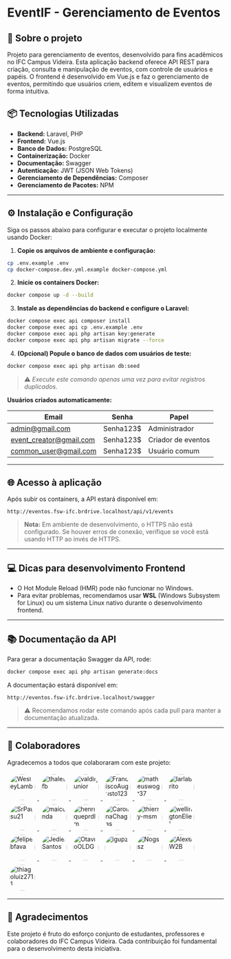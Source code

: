 # EventIF - Gerenciamento de Eventos

## 🚀 Sobre o projeto

Projeto para gerenciamento de eventos, desenvolvido para fins acadêmicos no IFC Campus Videira. Esta aplicação backend oferece API REST para criação, consulta e manipulação de eventos, com controle de usuários e papéis.
O frontend é desenvolvido em Vue.js e faz o gerenciamento de eventos, permitindo que usuários criem, editem e visualizem eventos de forma intuitiva.

## 📦 Tecnologias Utilizadas

- **Backend:** Laravel, PHP
- **Frontend:** Vue.js
- **Banco de Dados:** PostgreSQL
- **Containerização:** Docker
- **Documentação:** Swagger
- **Autenticação:** JWT (JSON Web Tokens)
- **Gerenciamento de Dependências:** Composer
- **Gerenciamento de Pacotes:** NPM

---

## ⚙️ Instalação e Configuração

Siga os passos abaixo para configurar e executar o projeto localmente usando Docker:

1. **Copie os arquivos de ambiente e configuração:**

```bash
cp .env.example .env
cp docker-compose.dev.yml.example docker-compose.yml
```

2. **Inicie os containers Docker:**

```bash
docker compose up -d --build
```

3. **Instale as dependências do backend e configure o Laravel:**

```bash
docker compose exec api composer install
docker compose exec api cp .env.example .env
docker compose exec api php artisan key:generate
docker compose exec api php artisan migrate --force
```

4. **(Opcional) Popule o banco de dados com usuários de teste:**

```bash
docker compose exec api php artisan db:seed
```

> ⚠️ _Execute este comando apenas uma vez para evitar registros duplicados._

**Usuários criados automaticamente:**

| Email                                                     | Senha      | Papel              |
| --------------------------------------------------------- | ---------- | ------------------ |
| [admin@gmail.com](mailto:admin@gmail.com)                 | Senha123\$ | Administrador      |
| [event_creator@gmail.com](mailto:event_creator@gmail.com) | Senha123\$ | Criador de eventos |
| [common_user@gmail.com](mailto:common_user@gmail.com)     | Senha123\$ | Usuário comum      |

---

## 🌐 Acesso à aplicação

Após subir os containers, a API estará disponível em:

```
http://eventos.fsw-ifc.brdrive.localhost/api/v1/events
```

> **Nota:** Em ambiente de desenvolvimento, o HTTPS não está configurado. Se houver erros de conexão, verifique se você está usando HTTP ao invés de HTTPS.

---

## 💻 Dicas para desenvolvimento Frontend

- O Hot Module Reload (HMR) pode não funcionar no Windows.
- Para evitar problemas, recomendamos usar **WSL** (Windows Subsystem for Linux) ou um sistema Linux nativo durante o desenvolvimento frontend.

---

## 📚 Documentação da API

Para gerar a documentação Swagger da API, rode:

```bash
docker compose exec api php artisan generate:docs
```

A documentação estará disponível em:

```
http://eventos.fsw-ifc.brdrive.localhost/swagger
```

> ⚠️ Recomendamos rodar este comando após cada pull para manter a documentação atualizada.

---

## 👥 Colaboradores

Agradecemos a todos que colaboraram com este projeto:

<p>
  <a href="https://github.com/WesleyLamb" title="WesleyLamb">
    <img src="https://avatars.githubusercontent.com/u/42122789?v=4" width="60" height="60" style="border-radius:50%; margin:5px" alt="WesleyLamb" />
  </a>
  <a href="https://github.com/thalesfb" title="thalesfb">
    <img src="https://avatars.githubusercontent.com/u/15121152?v=4" width="60" height="60" style="border-radius:50%; margin:5px" alt="thalesfb" />
  </a>
  <a href="https://github.com/valdirjunior" title="valdirjunior">
    <img src="https://avatars.githubusercontent.com/u/84672289?v=4" width="60" height="60" style="border-radius:50%; margin:5px" alt="valdirjunior" />
  </a>
  <a href="https://github.com/FranciscoAugusto1238" title="FranciscoAugusto1238">
    <img src="https://avatars.githubusercontent.com/u/94983875?v=4" width="60" height="60" style="border-radius:50%; margin:5px" alt="FranciscoAugusto1238" />
  </a>
  <a href="https://github.com/matheuswogt37" title="matheuswogt37">
    <img src="https://avatars.githubusercontent.com/u/107137623?v=4" width="60" height="60" style="border-radius:50%; margin:5px" alt="matheuswogt37" />
  </a>
  <a href="https://github.com/IarlaBrito" title="IarlaBrito">
    <img src="https://avatars.githubusercontent.com/u/108465665?v=4" width="60" height="60" style="border-radius:50%; margin:5px" alt="IarlaBrito" />
  </a>
  <a href="https://github.com/SrPatsu21" title="SrPatsu21">
    <img src="https://avatars.githubusercontent.com/u/109459945?v=4" width="60" height="60" style="border-radius:50%; margin:5px" alt="SrPatsu21" />
  </a>
  <a href="https://github.com/maiconda" title="maiconda">
    <img src="https://avatars.githubusercontent.com/u/111695088?v=4" width="60" height="60" style="border-radius:50%; margin:5px" alt="maiconda" />
  </a>
  <a href="https://github.com/henriqueprdlm" title="henriqueprdlm">
    <img src="https://avatars.githubusercontent.com/u/116076857?v=4" width="60" height="60" style="border-radius:50%; margin:5px" alt="henriqueprdlm" />
  </a>
  <a href="https://github.com/CarolinaChagas" title="CarolinaChagas">
    <img src="https://avatars.githubusercontent.com/u/116077162?v=4" width="60" height="60" style="border-radius:50%; margin:5px" alt="CarolinaChagas" />
  </a>
  <a href="https://github.com/thierry-msm" title="thierry-msm">
    <img src="https://avatars.githubusercontent.com/u/125670181?v=4" width="60" height="60" style="border-radius:50%; margin:5px" alt="thierry-msm" />
  </a>
  <a href="https://github.com/wellingtonEliel" title="wellingtonEliel">
    <img src="https://avatars.githubusercontent.com/u/127947048?v=4" width="60" height="60" style="border-radius:50%; margin:5px" alt="wellingtonEliel" />
  </a>
  <a href="https://github.com/felipebfava" title="felipebfava">
    <img src="https://avatars.githubusercontent.com/u/129697196?v=4" width="60" height="60" style="border-radius:50%; margin:5px" alt="felipebfava" />
  </a>
  <a href="https://github.com/JedielSantos" title="JedielSantos">
    <img src="https://avatars.githubusercontent.com/u/130990281?v=4" width="60" height="60" style="border-radius:50%; margin:5px" alt="JedielSantos" />
  </a>
  <a href="https://github.com/OtavioOLDG" title="OtavioOLDG">
    <img src="https://avatars.githubusercontent.com/u/131627256?v=4" width="60" height="60" style="border-radius:50%; margin:5px" alt="OtavioOLDG" />
  </a>
  <a href="https://github.com/igupz" title="igupz">
    <img src="https://avatars.githubusercontent.com/u/138035194?v=4" width="60" height="60" style="border-radius:50%; margin:5px" alt="igupz" />
  </a>
  <a href="https://github.com/Nogssz" title="Nogssz">
    <img src="https://avatars.githubusercontent.com/u/138179288?v=4" width="60" height="60" style="border-radius:50%; margin:5px" alt="Nogssz" />
  </a>
  <a href="https://github.com/Alex6W2B" title="Alex6W2B">
    <img src="https://avatars.githubusercontent.com/u/138224286?v=4" width="60" height="60" style="border-radius:50%; margin:5px" alt="Alex6W2B" />
  </a>
  <a href="https://github.com/thiagoluiz2711" title="thiagoluiz2711">
    <img src="https://avatars.githubusercontent.com/u/138491725?v=4" width="60" height="60" style="border-radius:50%; margin:5px" alt="thiagoluiz2711" />
  </a>
</p>

<!-- | Avatar                                                                                                               | Nome de Usuário                                                     | Papel       |
| -------------------------------------------------------------------------------------------------------------------- | ------------------------------------------------------------------- | ----------- |
| <img src="https://avatars.githubusercontent.com/u/42122789?v=4" width="60" height="60" alt="WesleyLamb" />           | [**WesleyLamb**](https://github.com/WesleyLamb)                     | Admin       |
| <img src="https://avatars.githubusercontent.com/u/15121152?v=4" width="60" height="60" alt="thalesfb" />             | [**thalesfb**](https://github.com/thalesfb)                         | Colaborador |
| <img src="https://avatars.githubusercontent.com/u/84672289?v=4" width="60" height="60" alt="valdirjunior" />         | [**valdirjunior**](https://github.com/valdirjunior)                 | Colaborador |
| <img src="https://avatars.githubusercontent.com/u/94983875?v=4" width="60" height="60" alt="FranciscoAugusto1238" /> | [**FranciscoAugusto1238**](https://github.com/FranciscoAugusto1238) | Colaborador |
| <img src="https://avatars.githubusercontent.com/u/107137623?v=4" width="60" height="60" alt="matheuswogt37" />       | [**matheuswogt37**](https://github.com/matheuswogt37)               | Colaborador |
| <img src="https://avatars.githubusercontent.com/u/108465665?v=4" width="60" height="60" alt="IarlaBrito" />          | [**IarlaBrito**](https://github.com/IarlaBrito)                     | Colaborador |
| <img src="https://avatars.githubusercontent.com/u/109459945?v=4" width="60" height="60" alt="SrPatsu21" />           | [**SrPatsu21**](https://github.com/SrPatsu21)                       | Colaborador |
| <img src="https://avatars.githubusercontent.com/u/111695088?v=4" width="60" height="60" alt="maiconda" />            | [**maiconda**](https://github.com/maiconda)                         | Colaborador |
| <img src="https://avatars.githubusercontent.com/u/116076857?v=4" width="60" height="60" alt="henriqueprdlm" />       | [**henriqueprdlm**](https://github.com/henriqueprdlm)               | Colaborador |
| <img src="https://avatars.githubusercontent.com/u/116077162?v=4" width="60" height="60" alt="CarolinaChagas" />      | [**CarolinaChagas**](https://github.com/CarolinaChagas)             | Colaborador |
| <img src="https://avatars.githubusercontent.com/u/125670181?v=4" width="60" height="60" alt="thierry-msm" />         | [**thierry-msm**](https://github.com/thierry-msm)                   | Colaborador |
| <img src="https://avatars.githubusercontent.com/u/127947048?v=4" width="60" height="60" alt="wellingtonEliel" />     | [**wellingtonEliel**](https://github.com/wellingtonEliel)           | Colaborador |
| <img src="https://avatars.githubusercontent.com/u/129697196?v=4" width="60" height="60" alt="felipebfava" />         | [**felipebfava**](https://github.com/felipebfava)                   | Colaborador |
| <img src="https://avatars.githubusercontent.com/u/130990281?v=4" width="60" height="60" alt="JedielSantos" />        | [**JedielSantos**](https://github.com/JedielSantos)                 | Colaborador |
| <img src="https://avatars.githubusercontent.com/u/131627256?v=4" width="60" height="60" alt="OtavioOLDG" />          | [**OtavioOLDG**](https://github.com/OtavioOLDG)                     | Colaborador |
| <img src="https://avatars.githubusercontent.com/u/138035194?v=4" width="60" height="60" alt="igupz" />               | [**igupz**](https://github.com/igupz)                               | Colaborador |
| <img src="https://avatars.githubusercontent.com/u/138179288?v=4" width="60" height="60" alt="Nogssz" />              | [**Nogssz**](https://github.com/Nogssz)                             | Colaborador |
| <img src="https://avatars.githubusercontent.com/u/138224286?v=4" width="60" height="60" alt="Alex6W2B" />            | [**Alex6W2B**](https://github.com/Alex6W2B)                         | Colaborador |
| <img src="https://avatars.githubusercontent.com/u/138491725?v=4" width="60" height="60" alt="thiagoluiz2711" />      | [**thiagoluiz2711**](https://github.com/thiagoluiz2711)             | Colaborador | -->

---

## 🙌 Agradecimentos

Este projeto é fruto do esforço conjunto de estudantes, professores e colaboradores do IFC Campus Videira. Cada contribuição foi fundamental para o desenvolvimento desta iniciativa.
